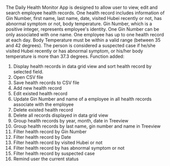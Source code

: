 The Daily Health Monitor App is designed to allow user to view, edit and search employee health records. 
One health record includes information of Gin Number, first name, last name, date, visited Hubei recently or not, has abnormal symptom or not, body temperature. 
Gin Number, which is a positive integer, represents employee's identity. One Gin Number can be only associated with one name. 
One employee has up to one health record at each day. Body Temperature must be within a valid range (between 35 and 42 degrees). 
The person is considered a suspected case if he/she visited Hubei recently or has abnormal symptom, or his/her body temperature is more than 37.3 degrees.
 Function added: 
1. Display health records in data grid view and sort health record by selected field.
2. Open CSV file
3. Save health records to CSV file
4. Add new health record 
5. Edit existed health record 
6. Update Gin Number and name of a employee in all health records associate with the employee
7. Delete existed health record 
8. Delete all records displayed in data grid view
9. Group health records by year, month, date in Treeview
10. Group health records by last name, gin number and name in Treeview
11. Filter health record by Gin Number
12. Filter health record by Date
13. Filter health record by visited Hubei or not
14. Filter health record by has abnormal symptom or not
15. Filter health record by suspected case
15. Remind user the current status
